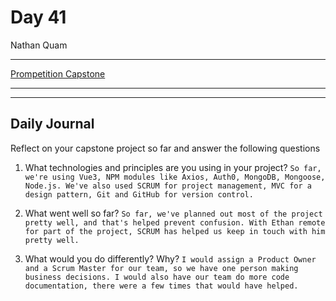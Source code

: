 # Day 41

Nathan Quam

---

[Prompetition Capstone](https://github.com/JordanWilker/Prompetition)

---

---

## Daily Journal

Reflect on your capstone project so far and answer the following questions

1. What technologies and principles are you using in your project?
`
So far, we're using Vue3, NPM modules like Axios, Auth0, MongoDB, Mongoose, Node.js. We've also used SCRUM for project management, MVC for a design pattern, Git and GitHub for version control.
`

1. What went well so far?
`
So far, we've planned out most of the project pretty well, and that's helped prevent confusion. With Ethan remote for part of the project, SCRUM has helped us keep in touch with him pretty well.
`

3. What would you do differently? Why?
`
I would assign a Product Owner and a Scrum Master for our team, so we have one person making business decisions. I would also have our team do more code documentation, there were a few times that would have helped.
`
